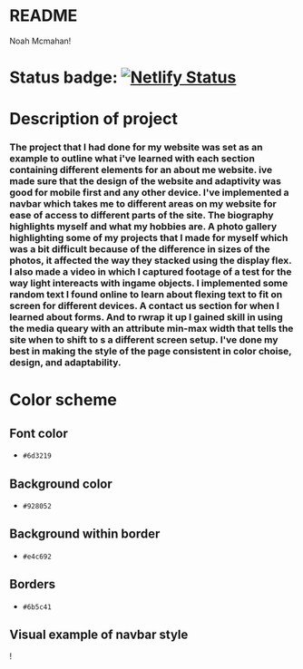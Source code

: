 # README

Noah Mcmahan!

# Status badge: [![Netlify Status](https://api.netlify.com/api/v1/badges/d59a30af-d9e2-4b18-a401-a9311ed70abf/deploy-status)](https://app.netlify.com/sites/about-me-noahbam2/deploys)

# Description of project
### The project that I had done for my website was set as an example to outline what i've learned with each section containing different elements for an about me website. ive made sure that the design of the website and adaptivity was good for mobile first and any other device. I've implemented a navbar which takes me to different areas on my website for ease of access to different parts of the site. The biography highlights myself and what my hobbies are. A photo gallery highlighting some of my projects that I made for myself which was a bit difficult because of the difference in sizes of the photos, it affected the way they stacked using the display flex. I also made a video in which I captured footage of a test for the way light intereacts with ingame objects. I implemented some random text I found online to learn about flexing text to fit on screen for different devices. A contact us section for when I learned about forms. And to rwrap it up I gained skill in using the media queary with an attribute min-max width that tells the site when to shift to s a different screen setup.  I've done my best in making the style of the page consistent in color choise, design, and adaptability. 

# Color scheme 
## Font color
* `#6d3219`
## Background color
* `#928052`
## Background within border
* `#e4c692`
## Borders
* `#6b5c41`

## Visual example of navbar style
!
